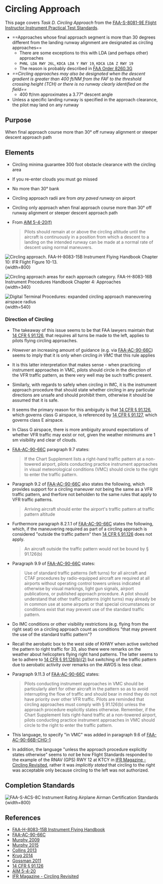 # Circling Approach

This page covers *Task D. Circling Approach* from the [FAA-S-8081-9E Flight Instructor Instrument Practical Test Standards](https://www.faa.gov/training_testing/testing/acs/cfi_instrument_pts_9.pdf).

* ==Approaches whose final approach segment is more than 30 degrees different from the landing runway alignment are designated as circling approaches==
  * There are some exceptions to this with LDA (and perhaps other) approaches
  * `PHNL LDA RWY 26L`, `KDCA LDA Y RWY 19`, `KDCA LDA Z RWY 19`
  * The reason is probably described in [FAA Order 8260.3G](https://www.faa.gov/documentLibrary/media/Order/Order_8260.3G.pdf)
* *==Circling approaches may also be designated when the descent gradient is greater than 400 ft/NM from the FAF to the threshold crossing height (TCH) or there is no runway clearly identified on the field==*
  * 400 ft/nm approximates a 3.77&#176; descent angle
* Unless a specific landing runway is specified in the approach clearance, the pilot may land on any runway

## Purpose

When final approach course more than 30&#176; off runway alignment or steeper descent approach path

## Elements

* Circling minima guarantee 300 foot obstacle clearance with the circling area
* If you re-enter clouds you must go missed
* No more than 30&#176; bank
* Circling approach radii are from *any paved runway* on airport
* Circling only approach when final approach course more than 30&#176; off runway alignment or steeper descent approach path
* From [AIM 5-4-20(f)](https://www.faa.gov/air_traffic/publications/atpubs/aim_html/chap5_section_4.html#$paragraph5-4-20)

    > Pilots should remain at or above the circling altitude until the aircraft is continuously in a position from which a descent to a landing on the intended runway can be made at a normal rate of descent using normal maneuvers.

![Circling approach. [FAA-H-8083-15B Instrument Flying Handbook](https://www.faa.gov/sites/faa.gov/files/regulations_policies/handbooks_manuals/aviation/FAA-H-8083-15B.pdf) Chapter 10: IFR Flight Figure 10-13.](/img/ifh/ifh-figure-10-13-circling-approaches.jpg){width=800}

![Circling approach areas for each approach category. [FAA-H-8083-16B Instrument Procedures Handbook](https://www.faa.gov/regulations_policies/handbooks_manuals/aviation/instrument_procedures_handbook) [Chapter 4: Approaches](https://www.faa.gov/sites/faa.gov/files/regulations_policies/handbooks_manuals/aviation/instrument_procedures_handbook/FAA-H-8083-16B_Chapter_4.pdf)](/img/iph/iph-figure-4-2-circling-approach-area.jpg){width=340}

![Digital Terminal Procedures: expanded circling approach maneuvering airspace radius](/img/tpp/dtpp-circling-radius.jpg){width=540}

### Direction of Circling

* The takeaway of this issue seems to be that FAA lawyers maintain that [14 CFR &sect; 91.126](https://www.ecfr.gov/current/title-14/chapter-I/subchapter-F/part-91/subpart-B/subject-group-ECFRe4c59b5f5506932/section-91.126), that requires all turns be made to the left, applies to pilots flying circling approaches.
* *However* an increasing amount of guidance (e.g. via [FAA-AC-90-66C](https://www.faa.gov/documentLibrary/media/Advisory_Circular/AC_90-66C.pdf)) seems to imply that it is only when circling *in VMC* that this rule applies
* It is this latter interpretation that makes sense - when practicing instrument approaches in VMC, pilots should circle in the direction of the VFR traffic pattern, as there very well may be such traffic present.
* Similarly, with regards to safely when circling in IMC, it is the instrument approach procedure that should state whether circling in any particular directions are unsafe and should prohibit them, otherwise it should be assumed that it is safe.
* It seems the primary reason for this ambiguity is that [14 CFR &sect; 91.126](https://www.ecfr.gov/current/title-14/chapter-I/subchapter-F/part-91/subpart-B/subject-group-ECFRe4c59b5f5506932/section-91.126), which governs class G airspace, is referenced by [14 CFR &sect; 91.127](https://www.ecfr.gov/current/title-14/chapter-I/subchapter-F/part-91/subpart-B/subject-group-ECFRe4c59b5f5506932/section-91.127), which governs class E airspace.
* In Class G airspace, there is more ambiguity around expectations of whether VFR traffic may exist or not, given the weather minimums are 1 sm visibility and clear of clouds.
* [FAA-AC-90-66C](https://www.faa.gov/documentLibrary/media/Advisory_Circular/AC_90-66C.pdf) paragraph 9.7 states:

    > If the Chart Supplement lists a right-hand traffic pattern at a non-towered airport, pilots conducting practice instrument approaches in visual meteorological conditions (VMC) should circle to the right to enter the traffic pattern.

* Paragraph 9.2 of [FAA-AC-90-66C](https://www.faa.gov/documentLibrary/media/Advisory_Circular/AC_90-66C.pdf) also states the following, which provides support for a circling maneuver *not* being the same as a VFR traffic pattern, and therfore not beholden to the same rules that apply to VFR traffic patterns.

    > Arriving aircraft should enter the airport's traffic pattern at traffic pattern altitude

* Furthermore paragraph 8.2.1.1 of [FAA-AC-90-66C](https://www.faa.gov/documentLibrary/media/Advisory_Circular/AC_90-66C.pdf) states the following, which, if the maneuvering required as part of a circling approach is considered "outside the traffic pattern" then [14 CFR &sect; 91.126](https://www.ecfr.gov/current/title-14/chapter-I/subchapter-F/part-91/subpart-B/subject-group-ECFRe4c59b5f5506932/section-91.126) does not apply.

    > An aircraft outside the traffic pattern would not be bound by &sect; 91.126(b)

* Paragraph 9.9 of [FAA-AC-90-66C](https://www.faa.gov/documentLibrary/media/Advisory_Circular/AC_90-66C.pdf) states:

    > Use of standard traffic patterns (left turns) for all aircraft and CTAF procedures by radio-equipped aircraft are required at all airports without operating control towers unless indicated otherwise by visual markings, light gun signals, airport publications, or published approach procedure. A pilot should understand that other traffic patterns (right turns) may already be in common use at some airports or that special circumstances or conditions exist that may prevent use of the standard traffic pattern.

* Do IMC conditions or other visibility restrictions (e.g. flying from the right seat) on a circling approach count as conditions "that may prevent the use of the standard traffic pattern"?
* Recall the aerobatic box to the west side of KHWY when active switched the pattern to right traffic for 33, also there were remarks on the weather about helicopters flying right hand patterns. The latter seems to be to adhere to [14 CFR &sect; 91.126(b)(2)](https://www.ecfr.gov/current/title-14/part-91/section-91.126#p-91.126(b)(2)) but switching of the traffic pattern due to aerobatic activity over remarks on the AWOS is less clear.
* Paragraph 9.11.3 of [FAA-AC-90-66C](https://www.faa.gov/documentLibrary/media/Advisory_Circular/AC_90-66C.pdf) states:

    > Pilots conducting instrument approaches in VMC should be particularly alert for other aircraft in the pattern so as to avoid interrupting the flow of traffic and should bear in mind they do not have priority over other VFR traffic. Pilots are reminded that circling approaches must comply with &sect; 91.126(b) unless the approach procedure explicitly states otherwise. Remember, if the Chart Supplement lists right-hand traffic at a non-towered airport, pilots conducting practice instrument approaches in VMC should circle to the right to enter the traffic pattern.

* This language, to specify "in VMC" was added in paragraph 9.6 of [FAA-AC-90-66B-CHG-1](https://www.faa.gov/documentLibrary/media/Advisory_Circular/AC_90-66B_CHG_1.pdf)
* In addition, the language "unless the approach procedure explicitly states otherwise" seems to *not* be how Flight Standards responded to the example of the RNAV (GPS) RWY 12 at KTCY in [IFR Magazine - Circling Revisited](https://www.ifr-magazine.com/system/circling-revisited/), rather it was *implicitly stated* that circling to the right was acceptable only because circling to the left was not authorized.

## Completion Standards

![[FAA-S-ACS-8C Instrument Rating Airplane Airman Certification Standards](https://www.faa.gov/training_testing/testing/acs/instrument_rating_airplane_acs_8.pdf)](/img/faa-s-acs-8c/faa-s-acs-8c-vi-d-circling-approach.png){width=800}

## References

* [FAA-H-8083-15B Instrument Flying Handbook](https://www.faa.gov/sites/faa.gov/files/regulations_policies/handbooks_manuals/aviation/FAA-H-8083-15B.pdf)
* [FAA-AC-90-66C](https://www.faa.gov/documentLibrary/media/Advisory_Circular/AC_90-66C.pdf)
* [Murphy 2009](https://www.faa.gov/media/11911)
* [Murphy 2015](https://www.faa.gov/media/14661)
* [Collins 2013](https://www.faa.gov/media/12631)
* [Krug 2014](https://www.faa.gov/media/12381)
* [Gossman 2011](https://www.faa.gov/media/13671)
* [14 CFR &sect; 91.126](https://www.ecfr.gov/current/title-14/chapter-I/subchapter-F/part-91/subpart-B/subject-group-ECFRe4c59b5f5506932/section-91.126)
* [AIM 5-4-20](https://www.faa.gov/air_traffic/publications/atpubs/aim_html/chap5_section_4.html#$paragraph5-4-20)
* [IFR Magazine - Circling Revisited](https://www.ifr-magazine.com/system/circling-revisited/)
